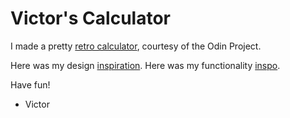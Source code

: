 # Victor's Calculator

I made a pretty [retro calculator][3], courtesy of the Odin Project.

Here was my design [inspiration][1]. Here was my functionality [inspo][2].

Have fun!

- Victor



[1]: https://www.istockphoto.com/vector/retro-calculator-illustration-gm1438106244-478706457
[2]: https://mrbuddh4.github.io/calculator/
[3]: https://itsvictoroyedeji.github.io/rock-paper-scissors/
